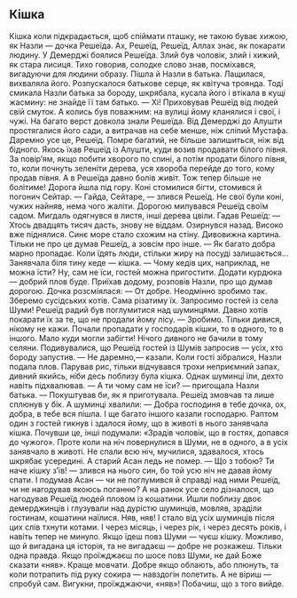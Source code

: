 ## Кішка
Кішка коли підкрадається, щоб спіймати пташку, не такою буває хижою, як Назли — дочка Решеїда.
Ах, Решеїд, Решеїд, Аллах знає, як покарати людину.
У Демерджі боялися Решеїда. Злий був чоловік, злий і хижий, як стара лисиця. Тихо говорив, солодке слово знав, посміхався, вигадуючи для людини образу.
Пішла й Назли в батька. Лащилася, вихваляла його. Розпускалося батькове серце, як квітуча троянда.
Тоді смикала Назли батька за бороду, шкрябала, кусала його і втікала в кущі жасмину: не знайде її там батько.
— Хі!
Приховував Решеїд від людей свій смуток.
А колись був поважним: на вулиці йому кланялися і свої, і чужі. На багато верст довкола знали Решеїда. Від Демерджі до Алушти простягалися його сади, а витрачав на себе менше, ніж сліпий Мустафа.
Даремно усе це, Решеїд. Помре багатий, не більше залишиться, ніж від бідного.
Якось їхав Решеїд із Алушти, куди возив продавати білого півня. За повір’ям, якщо побити хворого по спині, а потім продати білого півня, то, коли почнуть зеленіти дерева, уся хвороба перейде до того, кому продав півня. А в Решеїда давно болів живіт. Тож тепер більше не болітиме!
Дорога йшла під гору. Коні стомилися бігти, стомився й погонич Сейтар.
— Гайда, Сейтаре, — злився Решеїд.
Не свої були коні, чужих найняв, нема чого жаліти.
Дорогою милувався Решеїд своїм садом. Мигдаль одягнувся в листя, інші дерева цвіли. Гадав Решеїд:
— Хтось двадцять тисяч дасть, знову не віддам.
Озирнувся назад. Високо вже піднялися. Синє море стало
схожим на стіну. Дивовижна картина. Тільки не про це думав Решеїд, а зовсім про інше.
— Як багато добра марно пропадає. Коли їдять люди, стільки жиру на посуді залишається...
Занявчала біля тину кеде — кішка.
— Чому кедів цих, наприклад, не можна їсти? Ну, сам не їси, гостей можна пригостити. Додати курдюка — добрий плов буде.
Приїхав додому, розповів Назли, про що думав дорогою.
Дочка розсміялася:
— От добре. Неодмінно зробимо так. Зберемо сусідських котів. Сама різатиму їх. Запросимо гостей із села Шуми!
Решеїд радий був поглумитися над шуминцями. Давно хотів покарати їх за те, що не продали йому лісу.
— Зробимо. Тільки дивися, нікому не кажи.
Почали пропадати у господарів кішки, то в одного, то в іншого. Мало куди могли забігти! Нічого дивного не бачили в тому селяни.
Подивувалися, що Решеїд гостей із Шумів запросив — усіх, хто бороду запустив.
— Не даремно,— казали.
Коли гості зібралися, Назли подала плов. Парував рис, тільки відчувався трохи неприємний запах, дивний якийсь, ніби десь поблизу була кішка.
Однак шуминці їли, дехто навіть підхвалював.
— А ти чому сам не їси? — пригощала Назли батька. — Покуштував би, як я приготувала. Решеїд змовчав та лише сплюнув у бік.
А шуминці хвалили:
— Добра господиня в тебе дочка, ох, добра, в тебе вся пішла.
І ще багато іншого казали господарю.
Раптом один з гостей гикнув і здалося йому, що в животі в нього занявчала кішка. Почувши це, інші подумали: «Зрадів чоловік, що в гостях, допався до чужого».
Проте коли на ніч повернулися в Шуми, не в одного, а в усіх занявчало в животі.
Не спали всю ніч, мучилися, здавалося, хтось шкрябає усередині. А старий Асан ледь не помер.
— Що з тобою? Ти наче кішку з’їв! — злився на нього син, бо той усю ніч не давав йому спати.
І подумав Асан — чи не поглумився й справді над ними Решеїд, чи не нагодував якоюсь поганню?
А на ранок усе село дізналося, що нагодував Решеїд людей пловом із кошатини.
Йшли поблизу двоє демерджинців і глузували над дурістю шуминців, мовляв, зраділи гостинам, кошатини наїлися. Няв, няв!
І стало від усіх шуминців після цих слів тхнути котами. І через місяць, і через рік, і через десять років, і навіть тепер не минуло. Якщо їдеш повз Шуми — чуєш кішку.
Можливо, що й вигадана ця історія, та не вигадаєш — добре не розкажеш.
Тільки одна правда. Якщо проїжджаєш по шосе повз Шуми, не дай Боже сказати «няв». Краще мовчати.
Добре якщо облають, або плюнуть, та коли потрапить під руку сокира — навздогін полетить.
А не віриш — спробуй сам. Вигукни, проїжджаючи, «няв»!
Побачиш, що з того вийде.
